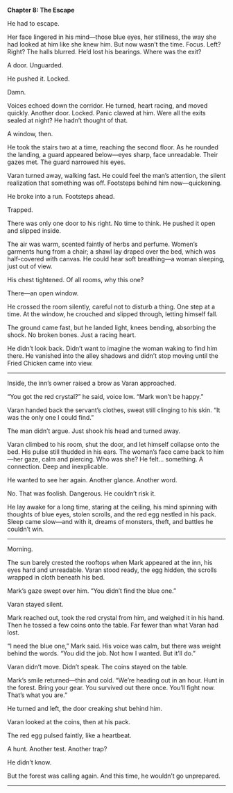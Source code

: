 **Chapter 8: The Escape**

He had to escape.

Her face lingered in his mind—those blue eyes, her stillness, the way she had looked at him like she knew him. But now wasn’t the time. Focus. Left? Right? The halls blurred. He’d lost his bearings. Where was the exit?

A door. Unguarded.

He pushed it. Locked.

Damn.

Voices echoed down the corridor. He turned, heart racing, and moved quickly. Another door. Locked. Panic clawed at him. Were all the exits sealed at night? He hadn’t thought of that.

A window, then.

He took the stairs two at a time, reaching the second floor. As he rounded the landing, a guard appeared below—eyes sharp, face unreadable. Their gazes met. The guard narrowed his eyes.

Varan turned away, walking fast. He could feel the man’s attention, the silent realization that something was off. Footsteps behind him now—quickening.

He broke into a run. Footsteps ahead.

Trapped.

There was only one door to his right. No time to think. He pushed it open and slipped inside.

The air was warm, scented faintly of herbs and perfume. Women’s garments hung from a chair; a shawl lay draped over the bed, which was half-covered with canvas. He could hear soft breathing—a woman sleeping, just out of view.

His chest tightened. Of all rooms, why this one?

There—an open window.

He crossed the room silently, careful not to disturb a thing. One step at a time. At the window, he crouched and slipped through, letting himself fall.

The ground came fast, but he landed light, knees bending, absorbing the shock. No broken bones. Just a racing heart.

He didn’t look back. Didn’t want to imagine the woman waking to find him there. He vanished into the alley shadows and didn’t stop moving until the Fried Chicken came into view.

---

Inside, the inn’s owner raised a brow as Varan approached.

“You got the red crystal?” he said, voice low. “Mark won’t be happy.”

Varan handed back the servant’s clothes, sweat still clinging to his skin. “It was the only one I could find.”

The man didn’t argue. Just shook his head and turned away.

Varan climbed to his room, shut the door, and let himself collapse onto the bed. His pulse still thudded in his ears. The woman’s face came back to him—her gaze, calm and piercing. Who was she? He felt... something. A connection. Deep and inexplicable.

He wanted to see her again. Another glance. Another word.

No. That was foolish. Dangerous. He couldn’t risk it.

He lay awake for a long time, staring at the ceiling, his mind spinning with thoughts of blue eyes, stolen scrolls, and the red egg nestled in his pack. Sleep came slow—and with it, dreams of monsters, theft, and battles he couldn’t win.

---

Morning.

The sun barely crested the rooftops when Mark appeared at the inn, his eyes hard and unreadable. Varan stood ready, the egg hidden, the scrolls wrapped in cloth beneath his bed.

Mark’s gaze swept over him. “You didn’t find the blue one.”

Varan stayed silent.

Mark reached out, took the red crystal from him, and weighed it in his hand. Then he tossed a few coins onto the table. Far fewer than what Varan had lost.

“I need the blue one,” Mark said. His voice was calm, but there was weight behind the words. “You did the job. Not how I wanted. But it’ll do.”

Varan didn’t move. Didn’t speak. The coins stayed on the table.

Mark’s smile returned—thin and cold. “We’re heading out in an hour. Hunt in the forest. Bring your gear. You survived out there once. You’ll fight now. That’s what you are.”

He turned and left, the door creaking shut behind him.

Varan looked at the coins, then at his pack.

The red egg pulsed faintly, like a heartbeat.

A hunt. Another test. Another trap?

He didn’t know.

But the forest was calling again. And this time, he wouldn’t go unprepared.





------
                                                                                                                                                                                                                                                                                                                                                                                                                                                                                                                                                            